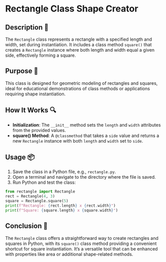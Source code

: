 # Rectangle Class Shape Creator

## Description 📝

The `Rectangle` class represents a rectangle with a specified length and width, set during instantiation.
It includes a class method `square()` that creates a `Rectangle` instance where both length and width equal a given side, effectively forming a square.

## Purpose 🎯

This class is designed for geometric modeling of rectangles and squares, ideal for educational demonstrations of class methods or applications requiring shape instantiation.

## How It Works 🔍

-   **Initialization**: The `__init__` method sets the `length` and `width` attributes from the provided values.
-   **square() Method**: A `@classmethod` that takes a `side` value and returns a new `Rectangle` instance with both `length` and `width` set to `side`.

## Usage 📦

1. Save the class in a Python file, e.g., `rectangle.py`.
2. Open a terminal and navigate to the directory where the file is saved.
3. Run Python and test the class:

```python
from rectangle import Rectangle
rect = Rectangle(4, 3)
square = Rectangle.square(5)
print(f"Rectangle: {rect.length} x {rect.width}")
print(f"Square: {square.length} x {square.width}")
```

## Conclusion 🚀

The `Rectangle` class offers a straightforward way to create rectangles and squares in Python, with its `square()` class method providing a convenient shortcut for square instantiation.
It’s a versatile tool that can be enhanced with properties like area or additional shape-related methods.
